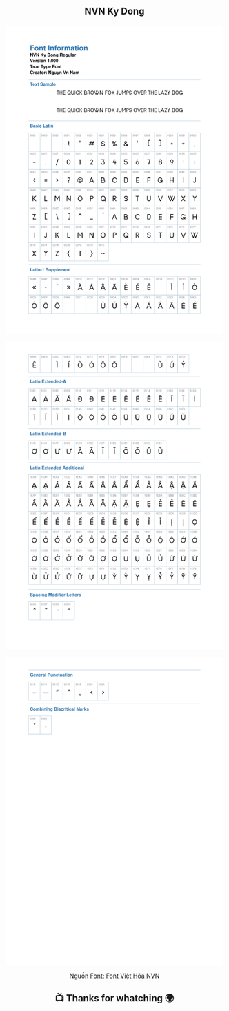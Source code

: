 ## <p align="center"> NVN Ky Dong</p>

<p align="center"> <img src="https://github.com/zukahai/HaiZuka/blob/master/Font/NVN-Ky-Dong/1.jpg" alt="font" /> </p>
<p align="center"> <img src="https://github.com/zukahai/HaiZuka/blob/master/Font/NVN-Ky-Dong/2.jpg" alt="font" /> </p>
<p align="center"> <img src="https://github.com/zukahai/HaiZuka/blob/master/Font/NVN-Ky-Dong/3.jpg" alt="font" /> </p>


[<p align="center"> Nguồn Font: Font Việt Hóa NVN </p>](https://www.facebook.com/NVNFONT)

## <p align="center">  :tv: Thanks for whatching :earth_africa: </p>
